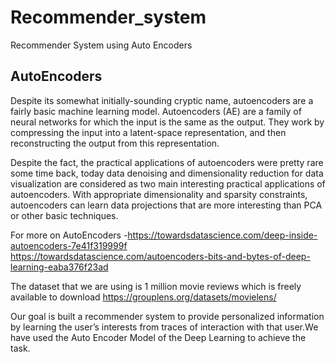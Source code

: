 # Recommender_system
Recommender System using Auto Encoders

## AutoEncoders
Despite its somewhat initially-sounding cryptic name, autoencoders are a fairly basic machine learning model. Autoencoders (AE) are a family of neural networks for which the input is the same as the output. They work by compressing the input into a latent-space representation, and then reconstructing the output from this representation.

Despite the fact, the practical applications of autoencoders were pretty rare some time back, today data denoising and dimensionality reduction for data visualization are considered as two main interesting practical applications of autoencoders. With appropriate dimensionality and sparsity constraints, autoencoders can learn data projections that are more interesting than PCA or other basic techniques.

For more on AutoEncoders -https://towardsdatascience.com/deep-inside-autoencoders-7e41f319999f 
https://towardsdatascience.com/autoencoders-bits-and-bytes-of-deep-learning-eaba376f23ad

The dataset that we are using is 1 million movie reviews which is freely available to download
https://grouplens.org/datasets/movielens/

Our goal is built a recommender system to provide personalized information by learning the user’s interests from traces of interaction with that user.We have used the Auto Encoder Model of the Deep Learning to achieve the task.
